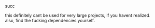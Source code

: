 succ

this definitely cant be used for very large projects, if you havent realized.
also, find the fucking dependencies yourself.
